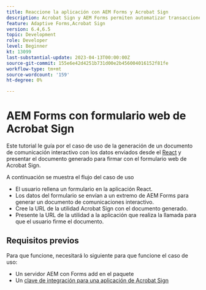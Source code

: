```yaml
---
title: Reaccione la aplicación con AEM Forms y Acrobat Sign
description: Acrobat Sign y AEM Forms permiten automatizar transacciones complejas e incluir firmas electrónicas legales como parte de una experiencia digital sin fisuras.
feature: Adaptive Forms,Acrobat Sign
version: 6.4,6.5
topic: Development
role: Developer
level: Beginner
kt: 13099
last-substantial-update: 2023-04-13T00:00:00Z
source-git-commit: 155e6e42d4251b731d00e2b456004016152f81fe
workflow-type: tm+mt
source-wordcount: '159'
ht-degree: 0%

---
```


# AEM Forms con formulario web de Acrobat Sign


Este tutorial le guía por el caso de uso de la generación de un documento de comunicación interactivo con los datos enviados desde el [React](https://react.dev/) y presentar el documento generado para firmar con el formulario web de Acrobat Sign.

A continuación se muestra el flujo del caso de uso

* El usuario rellena un formulario en la aplicación React.
* Los datos del formulario se envían a un extremo de AEM Forms para generar un documento de comunicaciones interactivo.
* Cree la URL de la utilidad Acrobat Sign con el documento generado.
* Presente la URL de la utilidad a la aplicación que realiza la llamada para que el usuario firme el documento.

## Requisitos previos

Para que funcione, necesitará lo siguiente para que funcione el caso de uso:

* Un servidor AEM con Forms add en el paquete
* Un [clave de integración para una aplicación de Acrobat Sign](https://helpx.adobe.com/sign/kb/how-to-create-an-integration-key.html)

